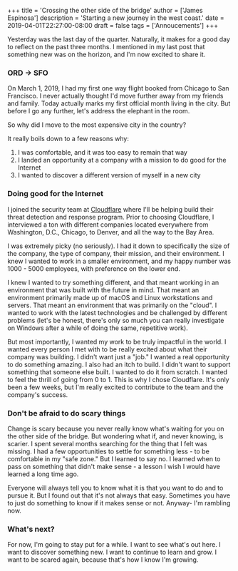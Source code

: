 +++
title = 'Crossing the other side of the bridge'
author = ['James Espinosa']
description = 'Starting a new journey in the west coast.'
date = 2019-04-01T22:27:00-08:00
draft = false
tags = ['Annoucements']
+++

Yesterday was the last day of the quarter. Naturally, it makes for a good day to reflect on the past three months. I mentioned in my last post that something new was on the horizon, and I'm now excited to share it.

### ORD -> SFO

On March 1, 2019, I had my first one way flight booked from Chicago to San Francisco. I never actually thought I'd move further away from my friends and family. Today actually marks my first official month living in the city. But before I go any further, let's address the elephant in the room.

So why did I move to the most expensive city in the country?

It really boils down to a few reasons why:

1. I was comfortable, and it was too easy to remain that way
2. I landed an opportunity at a company with a mission to do good for the Internet
3. I wanted to discover a different version of myself in a new city

### Doing good for the Internet

I joined the security team at [Cloudflare](https://www.cloudflare.com/) where I'll be helping build their threat detection and response program. Prior to choosing Cloudflare, I interviewed a ton with different companies located everywhere from Washington, D.C., Chicago, to Denver, and all the way to the Bay Area.

I was extremely picky (no seriously). I had it down to specifically the size of the company, the type of company, their mission, and their environment. I knew I wanted to work in a smaller environment, and my happy number was 1000 - 5000 employees, with preference on the lower end.

I knew I wanted to try something different, and that meant working in an environment that was built with the future in mind. That meant an environment primarily made up of macOS and Linux workstations and servers. That meant an environment that was primarily on the "cloud". I wanted to work with the latest technologies and be challenged by different problems (let's be honest, there's only so much you can really investigate on Windows after a while of doing the same, repetitive work).

But most importantly, I wanted my work to be truly impactful in the world. I wanted every person I met with to be really excited about what their company was building. I didn't want just a "job." I wanted a real opportunity to do something amazing. I also had an itch to build. I didn't want to support something that someone else built. I wanted to do it from scratch. I wanted to feel the thrill of going from 0 to 1. This is why I chose Cloudflare. It's only been a few weeks, but I'm really excited to contribute to the team and the company's success.

### Don't be afraid to do scary things

Change is scary because you never really know what's waiting for you on the other side of the bridge. But wondering what if, and never knowing, is scarier. I spent several months searching for the thing that I felt was missing. I had a few opportunities to settle for something less - to be comfortable in my "safe zone." But I learned to say no. I learned when to pass on something that didn't make sense - a lesson I wish I would have learned a long time ago.

Everyone will always tell you to know what it is that you want to do and to pursue it. But I found out that it's not always that easy. Sometimes you have to just do something to know if it makes sense or not. Anyway- I'm rambling now.

### What's next?

For now, I'm going to stay put for a while. I want to see what's out here. I want to discover something new. I want to continue to learn and grow. I want to be scared again, because that's how I know I'm growing.
